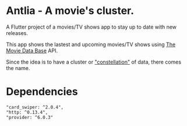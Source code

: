# Antlia - A movie's cluster.

A Flutter project of a movies/TV shows app to stay up to date with new releases.

This app shows the lastest and upcoming movies/TV shows using [The Movie Data Base](https://www.themoviedb.org/) API.

Since the idea is to have a cluster or ["constellation"](https://en.wikipedia.org/wiki/Antlia) of data, there comes the name.

# Dependencies
    "card_swiper: ^2.0.4",
    "http: ^0.13.4",
    "provider: ^6.0.3"
